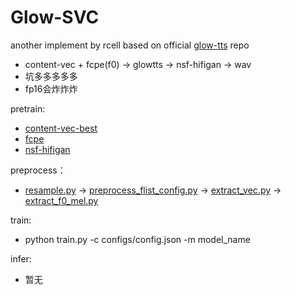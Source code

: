 # Glow-SVC

another implement by rcell based on official [glow-tts](https://github.com/jaywalnut310/glow-tts) repo
+ content-vec + fcpe(f0) -> glowtts -> nsf-hifigan -> wav
+ 坑多多多多多
+ fp16会炸炸炸

pretrain:
+ [content-vec-best](https://huggingface.co/lengyue233/content-vec-best/resolve/main/pytorch_model.bin)
+ [fcpe](https://huggingface.co/datasets/ylzz1997/rmvpe_pretrain_model/resolve/main/fcpe.pt)
+ [nsf-hifigan](https://github.com/openvpi/vocoders/releases/download/nsf-hifigan-v1/nsf_hifigan_20221211.zip)


preprocess：
+ [resample.py](resample.py) -> [preprocess_flist_config.py](preprocess_flist_config.py) 
-> [extract_vec.py](extract_vec.py) -> [extract_f0_mel.py](extract_f0_mel.py)

train:
+ python train.py -c configs/config.json -m model_name

infer:
+ 暂无